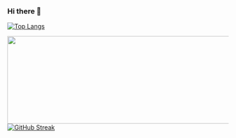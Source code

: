 ### Hi there 👋
[![Top Langs](https://github-readme-stats.vercel.app/api/top-langs/?username=kruczys&layout=compact&theme=vision-friendly-dark)](https://github.com/anuraghazra/github-readme-stats)
<div align="center">
  <img src="https://c.tenor.com/S61VCO73mOAAAAAC/linux-tux.gif" width="900" height="200"/>
</div>
<a href="https://git.io/streak-stats"><img src="https://github-readme-streak-stats.herokuapp.com?user=kruczys&theme=gruvbox&hide_border=true&date_format=j%20M%5B%20Y%5D&card_width=500" alt="GitHub Streak" /></a>

<!--
**kruczys/kruczys** is a ✨ _special_ ✨ repository because its `README.md` (this file) appears on your GitHub profile.


Here are some ideas to get you started:

- 🔭 I’m currently working on ...
- 🌱 I’m currently learning ...
- 👯 I’m looking to collaborate on ...
- 🤔 I’m looking for help with ...
- 💬 Ask me about ...
- 📫 How to reach me: ...
- 😄 Pronouns: ...
- ⚡ Fun fact: ...
-->
